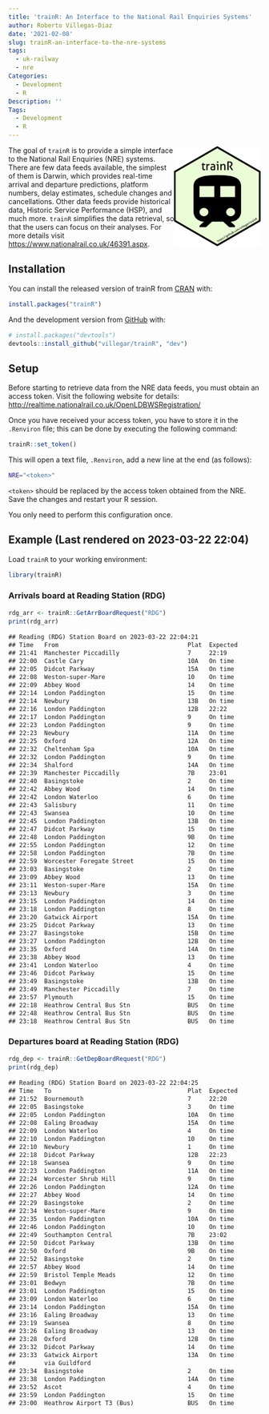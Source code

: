 ```yaml
---
title: 'trainR: An Interface to the National Rail Enquiries Systems'
author: Roberto Villegas-Diaz
date: '2021-02-08'
slug: trainR-an-interface-to-the-nre-systems
tags:
  - uk-railway
  - nre
Categories:
  - Development
  - R
Description: ''
Tags:
  - Development
  - R
---
```


<img src="https://raw.githubusercontent.com/villegar/trainR/main/inst/images/logo.png" alt="logo" align="right" height=200px/>

The goal of `trainR` is to provide a simple interface to the 
National Rail Enquiries (NRE) systems. There are few data feeds 
available, the simplest of them is Darwin, which provides real-time 
arrival and departure predictions, platform numbers, delay estimates, 
schedule changes and cancellations. Other data feeds provide historical 
data, Historic Service Performance (HSP), and much more. `trainR` 
simplifies the data retrieval, so that the users can focus on their 
analyses. For more details visit 
https://www.nationalrail.co.uk/46391.aspx.

## Installation

You can install the released version of trainR from [CRAN](https://CRAN.R-project.org) with:

``` r
install.packages("trainR")
```

And the development version from [GitHub](https://github.com/) with:

``` r
# install.packages("devtools")
devtools::install_github("villegar/trainR", "dev")
```

## Setup
Before starting to retrieve data from the NRE data feeds, you must obtain an access token. 
Visit the following website for details: http://realtime.nationalrail.co.uk/OpenLDBWSRegistration/

Once you have received your access token, you have to store it in the `.Renviron` file; this can be 
done by executing the following command:


```r
trainR::set_token()
```

This will open a text file, `.Renviron`, add a new line at the end (as follows):

```bash
NRE="<token>"
```

`<token>` should be replaced by the access token obtained from the NRE. Save the changes and restart 
your R session.

You only need to perform this configuration once.

## Example (Last rendered on 2023-03-22 22:04)

Load `trainR` to your working environment:

```r
library(trainR)
```

### Arrivals board at Reading Station (RDG)


```r
rdg_arr <- trainR::GetArrBoardRequest("RDG")
print(rdg_arr)
```

```
## Reading (RDG) Station Board on 2023-03-22 22:04:21
## Time   From                                    Plat  Expected
## 21:41  Manchester Piccadilly                   7     22:19
## 22:00  Castle Cary                             10A   On time
## 22:05  Didcot Parkway                          15A   On time
## 22:08  Weston-super-Mare                       10    On time
## 22:09  Abbey Wood                              14    On time
## 22:14  London Paddington                       15    On time
## 22:14  Newbury                                 13B   On time
## 22:16  London Paddington                       12B   22:22
## 22:17  London Paddington                       9     On time
## 22:23  London Paddington                       9     On time
## 22:23  Newbury                                 11A   On time
## 22:25  Oxford                                  12A   On time
## 22:32  Cheltenham Spa                          10A   On time
## 22:32  London Paddington                       9     On time
## 22:34  Shalford                                14A   On time
## 22:39  Manchester Piccadilly                   7B    23:01
## 22:40  Basingstoke                             2     On time
## 22:42  Abbey Wood                              14    On time
## 22:42  London Waterloo                         6     On time
## 22:43  Salisbury                               11    On time
## 22:43  Swansea                                 10    On time
## 22:45  London Paddington                       13B   On time
## 22:47  Didcot Parkway                          15    On time
## 22:48  London Paddington                       9B    On time
## 22:55  London Paddington                       12    On time
## 22:58  London Paddington                       7B    On time
## 22:59  Worcester Foregate Street               15    On time
## 23:03  Basingstoke                             2     On time
## 23:09  Abbey Wood                              13    On time
## 23:11  Weston-super-Mare                       15A   On time
## 23:13  Newbury                                 3     On time
## 23:15  London Paddington                       14    On time
## 23:18  London Paddington                       8     On time
## 23:20  Gatwick Airport                         15A   On time
## 23:25  Didcot Parkway                          13    On time
## 23:27  Basingstoke                             15B   On time
## 23:27  London Paddington                       12B   On time
## 23:35  Oxford                                  14A   On time
## 23:38  Abbey Wood                              13    On time
## 23:41  London Waterloo                         4     On time
## 23:46  Didcot Parkway                          15    On time
## 23:49  Basingstoke                             13B   On time
## 23:49  Manchester Piccadilly                   7     On time
## 23:57  Plymouth                                15    On time
## 22:18  Heathrow Central Bus Stn                BUS   On time
## 22:48  Heathrow Central Bus Stn                BUS   On time
## 23:18  Heathrow Central Bus Stn                BUS   On time
```

### Departures board at Reading Station (RDG)


```r
rdg_dep <- trainR::GetDepBoardRequest("RDG")
print(rdg_dep)
```

```
## Reading (RDG) Station Board on 2023-03-22 22:04:25
## Time   To                                      Plat  Expected
## 21:52  Bournemouth                             7     22:20
## 22:05  Basingstoke                             3     On time
## 22:05  London Paddington                       10A   On time
## 22:08  Ealing Broadway                         15A   On time
## 22:09  London Waterloo                         4     On time
## 22:10  London Paddington                       10    On time
## 22:10  Newbury                                 1     On time
## 22:18  Didcot Parkway                          12B   22:23
## 22:18  Swansea                                 9     On time
## 22:23  London Paddington                       11A   On time
## 22:24  Worcester Shrub Hill                    9     On time
## 22:26  London Paddington                       12A   On time
## 22:27  Abbey Wood                              14    On time
## 22:29  Basingstoke                             2     On time
## 22:34  Weston-super-Mare                       9     On time
## 22:35  London Paddington                       10A   On time
## 22:46  London Paddington                       10    On time
## 22:49  Southampton Central                     7B    23:02
## 22:50  Didcot Parkway                          13B   On time
## 22:50  Oxford                                  9B    On time
## 22:52  Basingstoke                             2     On time
## 22:57  Abbey Wood                              14    On time
## 22:59  Bristol Temple Meads                    12    On time
## 23:01  Bedwyn                                  7B    On time
## 23:01  London Paddington                       15    On time
## 23:09  London Waterloo                         6     On time
## 23:14  London Paddington                       15A   On time
## 23:16  Ealing Broadway                         13    On time
## 23:19  Swansea                                 8     On time
## 23:26  Ealing Broadway                         13    On time
## 23:28  Oxford                                  12B   On time
## 23:32  Didcot Parkway                          14    On time
## 23:33  Gatwick Airport                         13A   On time
##        via Guildford                           
## 23:34  Basingstoke                             2     On time
## 23:38  London Paddington                       14A   On time
## 23:52  Ascot                                   4     On time
## 23:59  London Paddington                       15    On time
## 23:00  Heathrow Airport T3 (Bus)               BUS   On time
```
